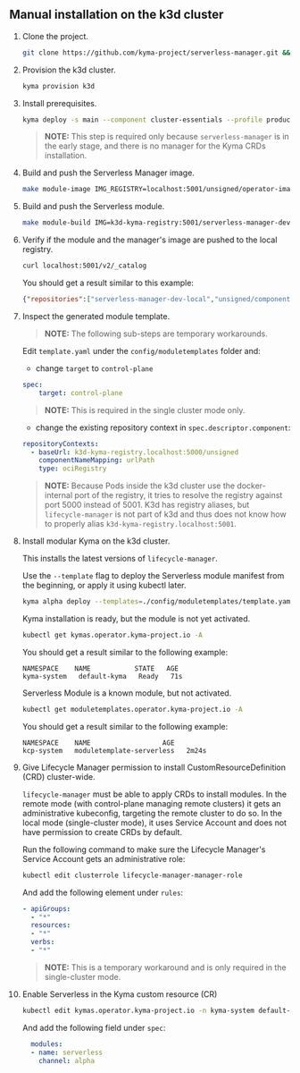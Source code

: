 ## Manual installation on the k3d cluster

1. Clone the project.

    ```bash
    git clone https://github.com/kyma-project/serverless-manager.git && cd serverless-manager/
    ```

2. Provision the k3d cluster.

    ```bash
    kyma provision k3d
    ```

3. Install prerequisites.

    ```bash
    kyma deploy -s main --component cluster-essentials --profile production --ci
    ```

    > **NOTE:** This step is required only because `serverless-manager` is in the early stage, and there is no manager for the Kyma CRDs installation.

4. Build and push the Serverless Manager image.

    ```bash
    make module-image IMG_REGISTRY=localhost:5001/unsigned/operator-images IMG=localhost:5001/serverless-manager-dev-local:0.0.1
    ```

5. Build and push the Serverless module.

    ```bash
    make module-build IMG=k3d-kyma-registry:5001/serverless-manager-dev-local:0.0.1 MODULE_REGISTRY=localhost:5001/unsigned
    ```

6. Verify if the module and the manager's image are pushed to the local registry.

    ```bash
    curl localhost:5001/v2/_catalog
    ```

    You should get a result similar to this example:

    ```json
    {"repositories":["serverless-manager-dev-local","unsigned/component-descriptors/kyma.project.io/module/serverless"]}
    ```

7. Inspect the generated module template.

    > **NOTE:** The following sub-steps are temporary workarounds.

    Edit `template.yaml` under the `config/moduletemplates` folder and:

    - change `target` to `control-plane`

    ```yaml
    spec:
        target: control-plane
    ```

    > **NOTE:** This is required in the single cluster mode only.

    - change the existing repository context in `spec.descriptor.component`:  
    
    ```yaml
    repositoryContexts:                                                                           
      - baseUrl: k3d-kyma-registry.localhost:5000/unsigned
        componentNameMapping: urlPath                                                               
        type: ociRegistry
    ```

    > **NOTE:** Because Pods inside the k3d cluster use the docker-internal port of the registry, it tries to resolve the registry against port 5000 instead of 5001. K3d has registry aliases, but `lifecycle-manager` is not part of k3d and thus does not know how to properly alias `k3d-kyma-registry.localhost:5001`.

8. Install modular Kyma on the k3d cluster.

    This installs the latest versions of `lifecycle-manager`.

    Use the `--template` flag to deploy the Serverless module manifest from the beginning, or apply it using kubectl later.

    ```bash
    kyma alpha deploy --templates=./config/moduletemplates/template.yaml
    ```

    Kyma installation is ready, but the module is not yet activated.

    ```bash
    kubectl get kymas.operator.kyma-project.io -A
    ```

    You should get a result similar to the following example:

    ```text
    NAMESPACE    NAME           STATE   AGE
    kyma-system   default-kyma   Ready   71s
    ```

    Serverless Module is a known module, but not activated.

    ```bash
    kubectl get moduletemplates.operator.kyma-project.io -A 
    ```

    You should get a result similar to the following example:

    ```text
    NAMESPACE    NAME                  AGE
    kcp-system   moduletemplate-serverless   2m24s
    ```

9. Give Lifecycle Manager permission to install CustomResourceDefinition (CRD) cluster-wide.

    `lifecycle-manager` must be able to apply CRDs to install modules. In the remote mode (with control-plane managing remote clusters) it gets an administrative kubeconfig, targeting the remote cluster to do so. In the local mode (single-cluster mode), it uses Service Account and does not have permission to create CRDs by default.

    Run the following command to make sure the Lifecycle Manager's Service Account gets an administrative role:

    ```bash
    kubectl edit clusterrole lifecycle-manager-manager-role
    ```

    And add the following element under `rules`:

    ```yaml
    - apiGroups:
      - "*"
      resources:
      - "*"                  
      verbs:                  
      - "*"
    ```

    > **NOTE:** This is a temporary workaround and is only required in the single-cluster mode.

10. Enable Serverless in the Kyma custom resource (CR)

    ```bash
    kubectl edit kymas.operator.kyma-project.io -n kyma-system default-kyma
    ```

    And add the following field under `spec`:

    ```yaml
      modules:
      - name: serverless
        channel: alpha
    ```